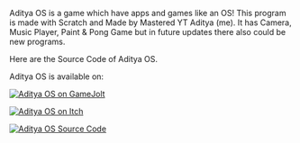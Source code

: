 Aditya OS is a game which have apps and games like an OS!
This program is made with Scratch and Made by Mastered YT Aditya (me).
It has Camera, Music Player, Paint & Pong Game but in future updates there also could be new programs.

Here are the Source Code of Aditya OS.

Aditya OS is available on:
</span><br></p>
<p><a href="https://mastered-yt-aditya.itch.io/aditya-os" target="_blank"><img src="https://img.itch.zone/aW1nLzEzNjM1NTcwLnBuZw==/original/MhocU0.png" alt="Aditya OS on GameJolt" title="Aditya OS on GameJolt"></a><br></p>
<p><span style="color: inherit; font-family: inherit; font-size: inherit;"><a href="https://mastered-yt-aditya.itch.io/aditya-os" target="_blank"><img src="https://img.itch.zone/aW1nLzEzNjQwMjI2LnBuZw==/original/12EVYs.png" alt="Aditya OS on Itch" title="Aditya OS on Itch"></a><br></span></p>
<p><span style="color: inherit; font-family: inherit; font-size: inherit;"><a href="https://github.com/Mastered-YT-Aditya/Aditya-OS" target="_blank"><img src="https://img.itch.zone/aW1nLzEzNjQwMjI3LnBuZw==/original/FJbYhT.png" alt="Aditya OS Source Code" title="Aditya OS Source Code"></a><br></span></p>
<p><span style="color: inherit; font-family: inherit; font-size: inherit;">
